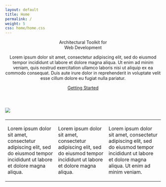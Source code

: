 ```yaml
---
layout: default
title: Home
permalink: /
weight: 5
css: home/home.css
---
```


<div class="welcome jumbotron col-xs-12">
	<div class="container">
		<header class="col-xs-6">
			<p class="header">Architectural Toolkit for<br />Web Development</p>
			<p class="description">
				Lorem ipsum dolor sit amet, consectetur adipiscing elit, sed do eiusmod tempor incididunt ut labore et dolore magna aliqua. Ut enim ad minim veniam, quis nostrud exercitation ullamco laboris nisi ut aliquip ex ea commodo consequat. Duis aute irure dolor in reprehenderit in voluptate velit esse cillum dolore eu fugiat nulla pariatur.
			</p>
			<a class="btn btn-primary text-right" href="{{ "/getting-started/" | prepend: site.baseurl }}">Getting Started</a>
		</header>
		<div class="imagery col-xs-6">
			<img src="{{ "/images/monitor.png" | prepend: site.baseurl }}" />
		</div>
	</div>
</div>

<div class="container">
	<table class="table attributes col-xs-12">
		<thead>
			<tr>
				<td class="col-xs-4 text-center"><i class="fa fa-cubes fa-3x"></i></td>
				<td class="col-xs-4 text-center"><i class="fa fa-puzzle-piece fa-3x"></i></td>
				<td class="col-xs-4 text-center"><i class="fa fa-cogs fa-3x"></i></td>
			</tr>
		</thead>
		<tbody>
			<td class="col-xs-4 text-center">
				<p>Lorem ipsum dolor sit amet, consectetur adipiscing elit, sed do eiusmod tempor incididunt
				ut labore et dolore magna aliqua.</p>
			</td>
			<td class="col-xs-4 text-center">
				<p>Lorem ipsum dolor sit amet, consectetur adipiscing elit, sed do eiusmod tempor incididunt
				ut labore et dolore magna aliqua.</p>
			</td>
			<td class="col-xs-4 text-center">
				<p>Lorem ipsum dolor sit amet, consectetur adipiscing elit, sed do eiusmod tempor incididunt
				ut labore et dolore magna aliqua. Ut enim ad minim veniam.</p>
			</td>
		</tbody>
	</table>
</div>
